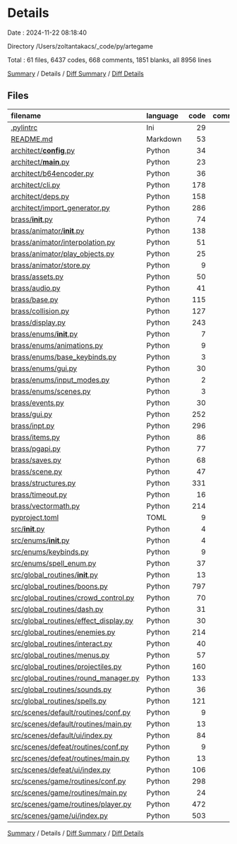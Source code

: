 # Details

Date : 2024-11-22 08:18:40

Directory /Users/zoltantakacs/_code/py/artegame

Total : 61 files,  6437 codes, 668 comments, 1851 blanks, all 8956 lines

[Summary](results.md) / Details / [Diff Summary](diff.md) / [Diff Details](diff-details.md)

## Files
| filename | language | code | comment | blank | total |
| :--- | :--- | ---: | ---: | ---: | ---: |
| [.pylintrc](/.pylintrc) | Ini | 29 | 0 | 5 | 34 |
| [README.md](/README.md) | Markdown | 53 | 0 | 10 | 63 |
| [architect/__config__.py](/architect/__config__.py) | Python | 34 | 6 | 12 | 52 |
| [architect/__main__.py](/architect/__main__.py) | Python | 23 | 0 | 9 | 32 |
| [architect/b64encoder.py](/architect/b64encoder.py) | Python | 36 | 3 | 18 | 57 |
| [architect/cli.py](/architect/cli.py) | Python | 178 | 19 | 63 | 260 |
| [architect/deps.py](/architect/deps.py) | Python | 158 | 11 | 62 | 231 |
| [architect/import_generator.py](/architect/import_generator.py) | Python | 286 | 19 | 79 | 384 |
| [brass/__init__.py](/brass/__init__.py) | Python | 74 | 22 | 19 | 115 |
| [brass/animator/__init__.py](/brass/animator/__init__.py) | Python | 138 | 48 | 65 | 251 |
| [brass/animator/interpolation.py](/brass/animator/interpolation.py) | Python | 51 | 2 | 16 | 69 |
| [brass/animator/play_objects.py](/brass/animator/play_objects.py) | Python | 25 | 0 | 11 | 36 |
| [brass/animator/store.py](/brass/animator/store.py) | Python | 9 | 0 | 6 | 15 |
| [brass/assets.py](/brass/assets.py) | Python | 50 | 18 | 28 | 96 |
| [brass/audio.py](/brass/audio.py) | Python | 41 | 1 | 28 | 70 |
| [brass/base.py](/brass/base.py) | Python | 115 | 1 | 55 | 171 |
| [brass/collision.py](/brass/collision.py) | Python | 127 | 3 | 34 | 164 |
| [brass/display.py](/brass/display.py) | Python | 243 | 35 | 69 | 347 |
| [brass/enums/__init__.py](/brass/enums/__init__.py) | Python | 7 | 1 | 1 | 9 |
| [brass/enums/animations.py](/brass/enums/animations.py) | Python | 9 | 0 | 5 | 14 |
| [brass/enums/base_keybinds.py](/brass/enums/base_keybinds.py) | Python | 3 | 0 | 1 | 4 |
| [brass/enums/gui.py](/brass/enums/gui.py) | Python | 30 | 0 | 8 | 38 |
| [brass/enums/input_modes.py](/brass/enums/input_modes.py) | Python | 2 | 0 | 2 | 4 |
| [brass/enums/scenes.py](/brass/enums/scenes.py) | Python | 3 | 1 | 2 | 6 |
| [brass/events.py](/brass/events.py) | Python | 30 | 0 | 20 | 50 |
| [brass/gui.py](/brass/gui.py) | Python | 252 | 8 | 70 | 330 |
| [brass/inpt.py](/brass/inpt.py) | Python | 296 | 21 | 106 | 423 |
| [brass/items.py](/brass/items.py) | Python | 86 | 10 | 46 | 142 |
| [brass/pgapi.py](/brass/pgapi.py) | Python | 77 | 0 | 46 | 123 |
| [brass/saves.py](/brass/saves.py) | Python | 68 | 17 | 35 | 120 |
| [brass/scene.py](/brass/scene.py) | Python | 47 | 6 | 30 | 83 |
| [brass/structures.py](/brass/structures.py) | Python | 331 | 30 | 112 | 473 |
| [brass/timeout.py](/brass/timeout.py) | Python | 16 | 2 | 8 | 26 |
| [brass/vectormath.py](/brass/vectormath.py) | Python | 214 | 4 | 72 | 290 |
| [pyproject.toml](/pyproject.toml) | TOML | 9 | 0 | 1 | 10 |
| [src/__init__.py](/src/__init__.py) | Python | 4 | 0 | 1 | 5 |
| [src/enums/__init__.py](/src/enums/__init__.py) | Python | 4 | 0 | 1 | 5 |
| [src/enums/keybinds.py](/src/enums/keybinds.py) | Python | 9 | 0 | 6 | 15 |
| [src/enums/spell_enum.py](/src/enums/spell_enum.py) | Python | 37 | 0 | 4 | 41 |
| [src/global_routines/__init__.py](/src/global_routines/__init__.py) | Python | 13 | 0 | 1 | 14 |
| [src/global_routines/boons.py](/src/global_routines/boons.py) | Python | 797 | 106 | 202 | 1,105 |
| [src/global_routines/crowd_control.py](/src/global_routines/crowd_control.py) | Python | 70 | 3 | 20 | 93 |
| [src/global_routines/dash.py](/src/global_routines/dash.py) | Python | 31 | 2 | 13 | 46 |
| [src/global_routines/effect_display.py](/src/global_routines/effect_display.py) | Python | 30 | 3 | 13 | 46 |
| [src/global_routines/enemies.py](/src/global_routines/enemies.py) | Python | 214 | 11 | 46 | 271 |
| [src/global_routines/interact.py](/src/global_routines/interact.py) | Python | 40 | 0 | 26 | 66 |
| [src/global_routines/menus.py](/src/global_routines/menus.py) | Python | 57 | 2 | 27 | 86 |
| [src/global_routines/projectiles.py](/src/global_routines/projectiles.py) | Python | 160 | 10 | 26 | 196 |
| [src/global_routines/round_manager.py](/src/global_routines/round_manager.py) | Python | 133 | 2 | 33 | 168 |
| [src/global_routines/sounds.py](/src/global_routines/sounds.py) | Python | 36 | 0 | 19 | 55 |
| [src/global_routines/spells.py](/src/global_routines/spells.py) | Python | 121 | 1 | 47 | 169 |
| [src/scenes/default/routines/conf.py](/src/scenes/default/routines/conf.py) | Python | 9 | 5 | 4 | 18 |
| [src/scenes/default/routines/main.py](/src/scenes/default/routines/main.py) | Python | 13 | 6 | 6 | 25 |
| [src/scenes/default/ui/index.py](/src/scenes/default/ui/index.py) | Python | 84 | 12 | 14 | 110 |
| [src/scenes/defeat/routines/conf.py](/src/scenes/defeat/routines/conf.py) | Python | 9 | 5 | 4 | 18 |
| [src/scenes/defeat/routines/main.py](/src/scenes/defeat/routines/main.py) | Python | 13 | 6 | 6 | 25 |
| [src/scenes/defeat/ui/index.py](/src/scenes/defeat/ui/index.py) | Python | 106 | 10 | 14 | 130 |
| [src/scenes/game/routines/conf.py](/src/scenes/game/routines/conf.py) | Python | 298 | 109 | 13 | 420 |
| [src/scenes/game/routines/main.py](/src/scenes/game/routines/main.py) | Python | 24 | 7 | 7 | 38 |
| [src/scenes/game/routines/player.py](/src/scenes/game/routines/player.py) | Python | 472 | 51 | 129 | 652 |
| [src/scenes/game/ui/index.py](/src/scenes/game/ui/index.py) | Python | 503 | 29 | 15 | 547 |

[Summary](results.md) / Details / [Diff Summary](diff.md) / [Diff Details](diff-details.md)